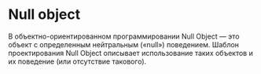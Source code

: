 # Null object

В объектно-ориентированном программировании Null Object — это объект с определенным
нейтральным («null») поведением. Шаблон проектирования Null Object описывает
использование таких объектов и их поведение (или отсутствие такового).